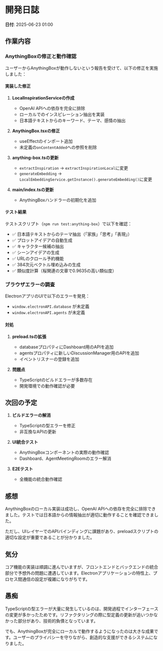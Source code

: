 # 開発日誌

**日付**: 2025-06-23 01:00

## 作業内容

### AnythingBoxの修正と動作確認

ユーザーからAnythingBoxが動作しないという報告を受けて、以下の修正を実施しました：

#### 実装した修正

1. **LocalInspirationServiceの作成**
   - OpenAI APIへの依存を完全に排除
   - ローカルでのインスピレーション抽出を実装
   - 日本語テキストからのキーワード、テーマ、感情の抽出

2. **AnythingBox.tsxの修正**
   - useEffectのインポート追加
   - 未定義の`onContentAdded`への参照を削除

3. **anything-box.tsの更新**
   - `extractInspiration` → `extractInspirationLocal`に変更
   - `generateEmbedding` → `LocalEmbeddingService.getInstance().generateEmbedding()`に変更

4. **main/index.tsの更新**
   - AnythingBoxハンドラーの初期化を追加

#### テスト結果

テストスクリプト（`npm run test:anything-box`）で以下を確認：
- ✅ 日本語テキストからのテーマ抽出（「家族」「思考」「表現」）
- ✅ プロットアイデアの自動生成
- ✅ キャラクター候補の抽出
- ✅ シーンアイデアの生成
- ✅ URLのクロール予約機能
- ✅ 384次元ベクトル埋め込みの生成
- ✅ 類似度計算（桜関連の文章で0.9635の高い類似度）

### ブラウザエラーの調査

ElectronアプリのUIで以下のエラーを発見：
- `window.electronAPI.database` が未定義
- `window.electronAPI.agents` が未定義

#### 対処

1. **preload.tsの拡張**
   - databaseプロパティにDashboard用のAPIを追加
   - agentsプロパティに新しいDiscussionManager用のAPIを追加
   - イベントリスナーの登録を追加

2. **問題点**
   - TypeScriptのビルドエラーが多数存在
   - 開発環境での動作確認が必要

## 次回の予定

1. **ビルドエラーの解消**
   - TypeScriptの型エラーを修正
   - 非互換なAPIの更新

2. **UI統合テスト**
   - AnythingBoxコンポーネントの実際の動作確認
   - Dashboard、AgentMeetingRoomのエラー解消

3. **E2Eテスト**
   - 全機能の統合動作確認

## 感想

AnythingBoxのローカル実装は成功し、OpenAI APIへの依存を完全に排除できました。テストでは日本語からの情報抽出が適切に動作することを確認できました。

ただし、UIレイヤーでのAPIバインディングに課題があり、preloadスクリプトの適切な設定が重要であることが分かりました。

## 気分

コア機能の実装は順調に進んでいますが、フロントエンドとバックエンドの統合部分で予想外の問題に遭遇しています。Electronアプリケーションの特性上、プロセス間通信の設定が複雑になりがちです。

## 愚痴

TypeScriptの型エラーが大量に発生しているのは、開発過程でインターフェースの変更が多かったためです。リファクタリングの際に型定義の更新が追いつかなかった部分があり、技術的負債となっています。

でも、AnythingBoxが完全にローカルで動作するようになったのは大きな成果です。ユーザーのプライバシーを守りながら、創造的な支援ができるシステムになりました。